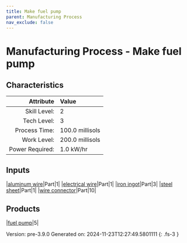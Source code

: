 ```yaml
---
title: Make fuel pump
parent: Manufacturing Process
nav_exclude: false
---
```

# Manufacturing Process - Make fuel pump


## Characteristics

| Attribute      | Value |
|--------:|:------|
|Skill Level:|2|
|Tech Level:|3|
|Process Time:|100.0 millisols|
|Work Level:|200.0 millisols|
|Power Required:|1.0 kW/hr|

## Inputs

|[aluminum wire](../part/aluminum-wire.html)|Part|1|
|[electrical wire](../part/electrical-wire.html)|Part|1|
|[iron ingot](../part/iron-ingot.html)|Part|3|
|[steel sheet](../part/steel-sheet.html)|Part|1|
|[wire connector](../part/wire-connector.html)|Part|10|

## Products

|[fuel pump](../part/fuel-pump.html)|5|


Version: pre-3.9.0 Generated on: 2024-11-23T12:27:49.5801111
{: .fs-3 }


